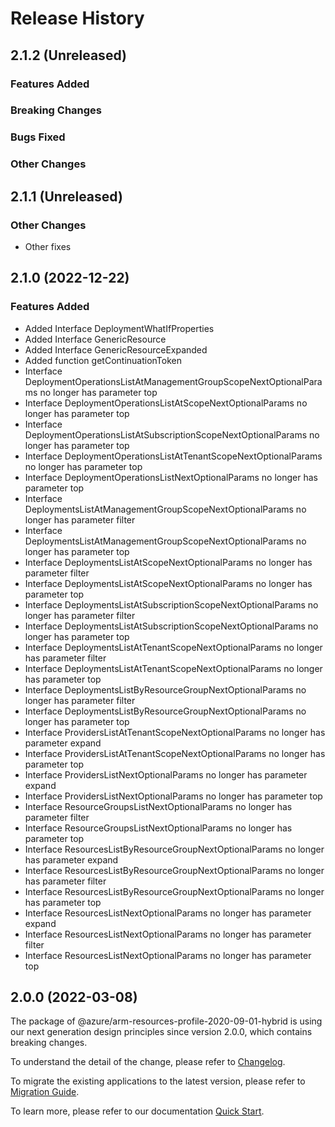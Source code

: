 # Release History

## 2.1.2 (Unreleased)

### Features Added

### Breaking Changes

### Bugs Fixed

### Other Changes

## 2.1.1 (Unreleased)

### Other Changes

  - Other fixes

## 2.1.0 (2022-12-22)
    
### Features Added

  - Added Interface DeploymentWhatIfProperties
  - Added Interface GenericResource
  - Added Interface GenericResourceExpanded
  - Added function getContinuationToken
  - Interface DeploymentOperationsListAtManagementGroupScopeNextOptionalParams no longer has parameter top
  - Interface DeploymentOperationsListAtScopeNextOptionalParams no longer has parameter top
  - Interface DeploymentOperationsListAtSubscriptionScopeNextOptionalParams no longer has parameter top
  - Interface DeploymentOperationsListAtTenantScopeNextOptionalParams no longer has parameter top
  - Interface DeploymentOperationsListNextOptionalParams no longer has parameter top
  - Interface DeploymentsListAtManagementGroupScopeNextOptionalParams no longer has parameter filter
  - Interface DeploymentsListAtManagementGroupScopeNextOptionalParams no longer has parameter top
  - Interface DeploymentsListAtScopeNextOptionalParams no longer has parameter filter
  - Interface DeploymentsListAtScopeNextOptionalParams no longer has parameter top
  - Interface DeploymentsListAtSubscriptionScopeNextOptionalParams no longer has parameter filter
  - Interface DeploymentsListAtSubscriptionScopeNextOptionalParams no longer has parameter top
  - Interface DeploymentsListAtTenantScopeNextOptionalParams no longer has parameter filter
  - Interface DeploymentsListAtTenantScopeNextOptionalParams no longer has parameter top
  - Interface DeploymentsListByResourceGroupNextOptionalParams no longer has parameter filter
  - Interface DeploymentsListByResourceGroupNextOptionalParams no longer has parameter top
  - Interface ProvidersListAtTenantScopeNextOptionalParams no longer has parameter expand
  - Interface ProvidersListAtTenantScopeNextOptionalParams no longer has parameter top
  - Interface ProvidersListNextOptionalParams no longer has parameter expand
  - Interface ProvidersListNextOptionalParams no longer has parameter top
  - Interface ResourceGroupsListNextOptionalParams no longer has parameter filter
  - Interface ResourceGroupsListNextOptionalParams no longer has parameter top
  - Interface ResourcesListByResourceGroupNextOptionalParams no longer has parameter expand
  - Interface ResourcesListByResourceGroupNextOptionalParams no longer has parameter filter
  - Interface ResourcesListByResourceGroupNextOptionalParams no longer has parameter top
  - Interface ResourcesListNextOptionalParams no longer has parameter expand
  - Interface ResourcesListNextOptionalParams no longer has parameter filter
  - Interface ResourcesListNextOptionalParams no longer has parameter top
    
    
## 2.0.0 (2022-03-08)

The package of @azure/arm-resources-profile-2020-09-01-hybrid is using our next generation design principles since version 2.0.0, which contains breaking changes.

To understand the detail of the change, please refer to [Changelog](https://aka.ms/js-track2-changelog).

To migrate the existing applications to the latest version, please refer to [Migration Guide](https://aka.ms/js-track2-migration-guide).

To learn more, please refer to our documentation [Quick Start](https://aka.ms/azsdk/js/mgmt/quickstart ).
